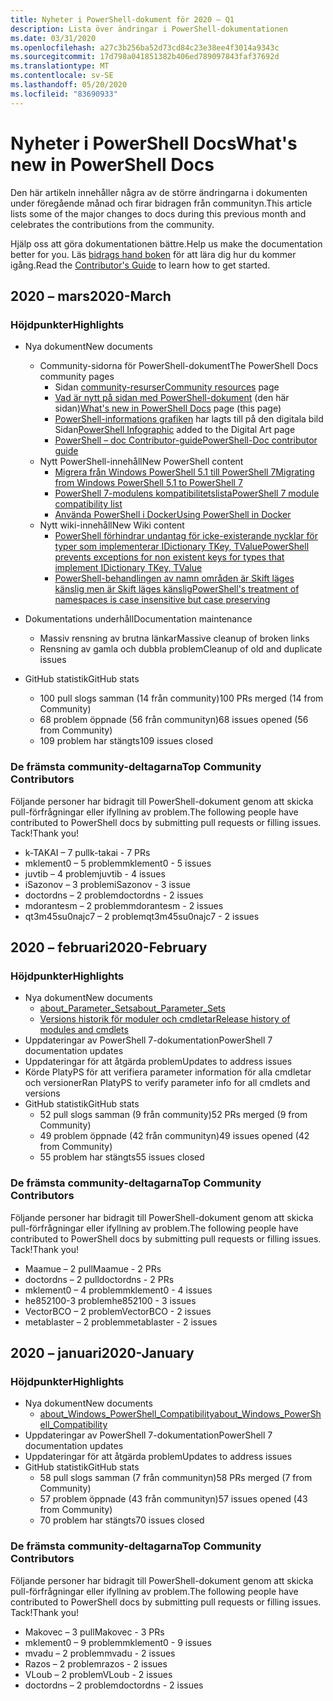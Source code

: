 ```yaml
---
title: Nyheter i PowerShell-dokument för 2020 – Q1
description: Lista över ändringar i PowerShell-dokumentationen
ms.date: 03/31/2020
ms.openlocfilehash: a27c3b256ba52d73cd84c23e38ee4f3014a9343c
ms.sourcegitcommit: 17d798a041851382b406ed789097843faf37692d
ms.translationtype: MT
ms.contentlocale: sv-SE
ms.lasthandoff: 05/20/2020
ms.locfileid: "83690933"
---
```

# <a name="whats-new-in-powershell-docs"></a><span data-ttu-id="69eaa-103">Nyheter i PowerShell Docs</span><span class="sxs-lookup"><span data-stu-id="69eaa-103">What's new in PowerShell Docs</span></span>

<span data-ttu-id="69eaa-104">Den här artikeln innehåller några av de större ändringarna i dokumenten under föregående månad och firar bidragen från communityn.</span><span class="sxs-lookup"><span data-stu-id="69eaa-104">This article lists some of the major changes to docs during this previous month and celebrates the contributions from the community.</span></span>

<span data-ttu-id="69eaa-105">Hjälp oss att göra dokumentationen bättre.</span><span class="sxs-lookup"><span data-stu-id="69eaa-105">Help us make the documentation better for you.</span></span> <span data-ttu-id="69eaa-106">Läs [bidrags hand boken][contrib] för att lära dig hur du kommer igång.</span><span class="sxs-lookup"><span data-stu-id="69eaa-106">Read the [Contributor's Guide][contrib] to learn how to get started.</span></span>

## <a name="2020-march"></a><span data-ttu-id="69eaa-107">2020 – mars</span><span class="sxs-lookup"><span data-stu-id="69eaa-107">2020-March</span></span>

### <a name="highlights"></a><span data-ttu-id="69eaa-108">Höjdpunkter</span><span class="sxs-lookup"><span data-stu-id="69eaa-108">Highlights</span></span>

- <span data-ttu-id="69eaa-109">Nya dokument</span><span class="sxs-lookup"><span data-stu-id="69eaa-109">New documents</span></span>
  - <span data-ttu-id="69eaa-110">Community-sidorna för PowerShell-dokument</span><span class="sxs-lookup"><span data-stu-id="69eaa-110">The PowerShell Docs community pages</span></span>
    - <span data-ttu-id="69eaa-111">Sidan [community-resurser](/powershell/scripting/community/community-support)</span><span class="sxs-lookup"><span data-stu-id="69eaa-111">[Community resources](/powershell/scripting/community/community-support) page</span></span>
    - <span data-ttu-id="69eaa-112">[Vad är nytt på sidan med PowerShell-dokument](#2020-march) (den här sidan)</span><span class="sxs-lookup"><span data-stu-id="69eaa-112">[What's new in PowerShell Docs](#2020-march) page (this page)</span></span>
    - <span data-ttu-id="69eaa-113">[PowerShell-informations grafiken](https://github.com/MicrosoftDocs/PowerShell-Docs/blob/staging/assets/PowerShell_7_Infographic.pdf) har lagts till på den digitala bild Sidan</span><span class="sxs-lookup"><span data-stu-id="69eaa-113">[PowerShell Infographic](https://github.com/MicrosoftDocs/PowerShell-Docs/blob/staging/assets/PowerShell_7_Infographic.pdf) added to the Digital Art page</span></span>
    - [<span data-ttu-id="69eaa-114">PowerShell – doc Contributor-guide</span><span class="sxs-lookup"><span data-stu-id="69eaa-114">PowerShell-Doc contributor guide</span></span>](/powershell/scripting/community/contributing/overview?view=powershell-7)
  - <span data-ttu-id="69eaa-115">Nytt PowerShell-innehåll</span><span class="sxs-lookup"><span data-stu-id="69eaa-115">New PowerShell content</span></span>
    - [<span data-ttu-id="69eaa-116">Migrera från Windows PowerShell 5.1 till PowerShell 7</span><span class="sxs-lookup"><span data-stu-id="69eaa-116">Migrating from Windows PowerShell 5.1 to PowerShell 7</span></span>](/powershell/scripting/whats-new/migrating-from-windows-powershell-51-to-powershell-7)
    - [<span data-ttu-id="69eaa-117">PowerShell 7-modulens kompatibilitetslista</span><span class="sxs-lookup"><span data-stu-id="69eaa-117">PowerShell 7 module compatibility list</span></span>](/PowerShell/scripting/whats-new/module-compatibility)
    - [<span data-ttu-id="69eaa-118">Använda PowerShell i Docker</span><span class="sxs-lookup"><span data-stu-id="69eaa-118">Using PowerShell in Docker</span></span>](/powershell/scripting/install/powershell-in-docker)
  - <span data-ttu-id="69eaa-119">Nytt wiki-innehåll</span><span class="sxs-lookup"><span data-stu-id="69eaa-119">New Wiki content</span></span>
    - [<span data-ttu-id="69eaa-120">PowerShell förhindrar undantag för icke-existerande nycklar för typer som implementerar IDictionary TKey, TValue</span><span class="sxs-lookup"><span data-stu-id="69eaa-120">PowerShell prevents exceptions for non existent keys for types that implement IDictionary TKey, TValue</span></span>](https://github.com/MicrosoftDocs/PowerShell-Docs/wiki/PowerShell-prevents-exceptions-for-non-existent-keys-for-types-that-implement-IDictionary-TKey,-TValue-)
    - [<span data-ttu-id="69eaa-121">PowerShell-behandlingen av namn områden är Skift läges känslig men är Skift läges känslig</span><span class="sxs-lookup"><span data-stu-id="69eaa-121">PowerShell's treatment of namespaces is case insensitive but case preserving</span></span>](https://github.com/MicrosoftDocs/PowerShell-Docs/wiki/PowerShell's-treatment-of-namespaces-is-case-insensitive-but-case-preserving)

- <span data-ttu-id="69eaa-122">Dokumentations underhåll</span><span class="sxs-lookup"><span data-stu-id="69eaa-122">Documentation maintenance</span></span>
  - <span data-ttu-id="69eaa-123">Massiv rensning av brutna länkar</span><span class="sxs-lookup"><span data-stu-id="69eaa-123">Massive cleanup of broken links</span></span>
  - <span data-ttu-id="69eaa-124">Rensning av gamla och dubbla problem</span><span class="sxs-lookup"><span data-stu-id="69eaa-124">Cleanup of old and duplicate issues</span></span>

- <span data-ttu-id="69eaa-125">GitHub statistik</span><span class="sxs-lookup"><span data-stu-id="69eaa-125">GitHub stats</span></span>
  - <span data-ttu-id="69eaa-126">100 pull slogs samman (14 från community)</span><span class="sxs-lookup"><span data-stu-id="69eaa-126">100 PRs merged (14 from Community)</span></span>
  - <span data-ttu-id="69eaa-127">68 problem öppnade (56 från communityn)</span><span class="sxs-lookup"><span data-stu-id="69eaa-127">68 issues opened (56 from Community)</span></span>
  - <span data-ttu-id="69eaa-128">109 problem har stängts</span><span class="sxs-lookup"><span data-stu-id="69eaa-128">109 issues closed</span></span>

### <a name="top-community-contributors"></a><span data-ttu-id="69eaa-129">De främsta community-deltagarna</span><span class="sxs-lookup"><span data-stu-id="69eaa-129">Top Community Contributors</span></span>

<span data-ttu-id="69eaa-130">Följande personer har bidragit till PowerShell-dokument genom att skicka pull-förfrågningar eller ifyllning av problem.</span><span class="sxs-lookup"><span data-stu-id="69eaa-130">The following people have contributed to PowerShell docs by submitting pull requests or filling issues.</span></span> <span data-ttu-id="69eaa-131">Tack!</span><span class="sxs-lookup"><span data-stu-id="69eaa-131">Thank you!</span></span>

- <span data-ttu-id="69eaa-132">k-TAKAI – 7 pull</span><span class="sxs-lookup"><span data-stu-id="69eaa-132">k-takai - 7 PRs</span></span>
- <span data-ttu-id="69eaa-133">mklement0 – 5 problem</span><span class="sxs-lookup"><span data-stu-id="69eaa-133">mklement0 - 5 issues</span></span>
- <span data-ttu-id="69eaa-134">juvtib – 4 problem</span><span class="sxs-lookup"><span data-stu-id="69eaa-134">juvtib - 4 issues</span></span>
- <span data-ttu-id="69eaa-135">iSazonov – 3 problem</span><span class="sxs-lookup"><span data-stu-id="69eaa-135">iSazonov - 3 issue</span></span>
- <span data-ttu-id="69eaa-136">doctordns – 2 problem</span><span class="sxs-lookup"><span data-stu-id="69eaa-136">doctordns - 2 issues</span></span>
- <span data-ttu-id="69eaa-137">mdorantesm – 2 problem</span><span class="sxs-lookup"><span data-stu-id="69eaa-137">mdorantesm - 2 issues</span></span>
- <span data-ttu-id="69eaa-138">qt3m45su0najc7 – 2 problem</span><span class="sxs-lookup"><span data-stu-id="69eaa-138">qt3m45su0najc7 - 2 issues</span></span>

## <a name="2020-february"></a><span data-ttu-id="69eaa-139">2020 – februari</span><span class="sxs-lookup"><span data-stu-id="69eaa-139">2020-February</span></span>

### <a name="highlights"></a><span data-ttu-id="69eaa-140">Höjdpunkter</span><span class="sxs-lookup"><span data-stu-id="69eaa-140">Highlights</span></span>

- <span data-ttu-id="69eaa-141">Nya dokument</span><span class="sxs-lookup"><span data-stu-id="69eaa-141">New documents</span></span>
  - [<span data-ttu-id="69eaa-142">about_Parameter_Sets</span><span class="sxs-lookup"><span data-stu-id="69eaa-142">about_Parameter_Sets</span></span>](/powershell/module/microsoft.powershell.core/about/about_parameter_sets)
  - [<span data-ttu-id="69eaa-143">Versions historik för moduler och cmdletar</span><span class="sxs-lookup"><span data-stu-id="69eaa-143">Release history of modules and cmdlets</span></span>](/powershell/scripting/whats-new/cmdlet-versions)
- <span data-ttu-id="69eaa-144">Uppdateringar av PowerShell 7-dokumentation</span><span class="sxs-lookup"><span data-stu-id="69eaa-144">PowerShell 7 documentation updates</span></span>
- <span data-ttu-id="69eaa-145">Uppdateringar för att åtgärda problem</span><span class="sxs-lookup"><span data-stu-id="69eaa-145">Updates to address issues</span></span>
- <span data-ttu-id="69eaa-146">Körde PlatyPS för att verifiera parameter information för alla cmdletar och versioner</span><span class="sxs-lookup"><span data-stu-id="69eaa-146">Ran PlatyPS to verify parameter info for all cmdlets and versions</span></span>
- <span data-ttu-id="69eaa-147">GitHub statistik</span><span class="sxs-lookup"><span data-stu-id="69eaa-147">GitHub stats</span></span>
  - <span data-ttu-id="69eaa-148">52 pull slogs samman (9 från community)</span><span class="sxs-lookup"><span data-stu-id="69eaa-148">52 PRs merged (9 from Community)</span></span>
  - <span data-ttu-id="69eaa-149">49 problem öppnade (42 från communityn)</span><span class="sxs-lookup"><span data-stu-id="69eaa-149">49 issues opened (42 from Community)</span></span>
  - <span data-ttu-id="69eaa-150">55 problem har stängts</span><span class="sxs-lookup"><span data-stu-id="69eaa-150">55 issues closed</span></span>

### <a name="top-community-contributors"></a><span data-ttu-id="69eaa-151">De främsta community-deltagarna</span><span class="sxs-lookup"><span data-stu-id="69eaa-151">Top Community Contributors</span></span>

<span data-ttu-id="69eaa-152">Följande personer har bidragit till PowerShell-dokument genom att skicka pull-förfrågningar eller ifyllning av problem.</span><span class="sxs-lookup"><span data-stu-id="69eaa-152">The following people have contributed to PowerShell docs by submitting pull requests or filling issues.</span></span> <span data-ttu-id="69eaa-153">Tack!</span><span class="sxs-lookup"><span data-stu-id="69eaa-153">Thank you!</span></span>

- <span data-ttu-id="69eaa-154">Maamue – 2 pull</span><span class="sxs-lookup"><span data-stu-id="69eaa-154">Maamue - 2 PRs</span></span>
- <span data-ttu-id="69eaa-155">doctordns – 2 pull</span><span class="sxs-lookup"><span data-stu-id="69eaa-155">doctordns - 2 PRs</span></span>
- <span data-ttu-id="69eaa-156">mklement0 – 4 problem</span><span class="sxs-lookup"><span data-stu-id="69eaa-156">mklement0 - 4 issues</span></span>
- <span data-ttu-id="69eaa-157">he852100-3 problem</span><span class="sxs-lookup"><span data-stu-id="69eaa-157">he852100 - 3 issues</span></span>
- <span data-ttu-id="69eaa-158">VectorBCO – 2 problem</span><span class="sxs-lookup"><span data-stu-id="69eaa-158">VectorBCO - 2 issues</span></span>
- <span data-ttu-id="69eaa-159">metablaster – 2 problem</span><span class="sxs-lookup"><span data-stu-id="69eaa-159">metablaster - 2 issues</span></span>

## <a name="2020-january"></a><span data-ttu-id="69eaa-160">2020 – januari</span><span class="sxs-lookup"><span data-stu-id="69eaa-160">2020-January</span></span>

### <a name="highlights"></a><span data-ttu-id="69eaa-161">Höjdpunkter</span><span class="sxs-lookup"><span data-stu-id="69eaa-161">Highlights</span></span>

- <span data-ttu-id="69eaa-162">Nya dokument</span><span class="sxs-lookup"><span data-stu-id="69eaa-162">New documents</span></span>
  - [<span data-ttu-id="69eaa-163">about_Windows_PowerShell_Compatibility</span><span class="sxs-lookup"><span data-stu-id="69eaa-163">about_Windows_PowerShell_Compatibility</span></span>](/powershell/module/microsoft.powershell.core/about/about_Windows_PowerShell_Compatibility)
- <span data-ttu-id="69eaa-164">Uppdateringar av PowerShell 7-dokumentation</span><span class="sxs-lookup"><span data-stu-id="69eaa-164">PowerShell 7 documentation updates</span></span>
- <span data-ttu-id="69eaa-165">Uppdateringar för att åtgärda problem</span><span class="sxs-lookup"><span data-stu-id="69eaa-165">Updates to address issues</span></span>
- <span data-ttu-id="69eaa-166">GitHub statistik</span><span class="sxs-lookup"><span data-stu-id="69eaa-166">GitHub stats</span></span>
  - <span data-ttu-id="69eaa-167">58 pull slogs samman (7 från communityn)</span><span class="sxs-lookup"><span data-stu-id="69eaa-167">58 PRs merged (7 from Community)</span></span>
  - <span data-ttu-id="69eaa-168">57 problem öppnade (43 från communityn)</span><span class="sxs-lookup"><span data-stu-id="69eaa-168">57 issues opened (43 from Community)</span></span>
  - <span data-ttu-id="69eaa-169">70 problem har stängts</span><span class="sxs-lookup"><span data-stu-id="69eaa-169">70 issues closed</span></span>

### <a name="top-community-contributors"></a><span data-ttu-id="69eaa-170">De främsta community-deltagarna</span><span class="sxs-lookup"><span data-stu-id="69eaa-170">Top Community Contributors</span></span>

<span data-ttu-id="69eaa-171">Följande personer har bidragit till PowerShell-dokument genom att skicka pull-förfrågningar eller ifyllning av problem.</span><span class="sxs-lookup"><span data-stu-id="69eaa-171">The following people have contributed to PowerShell docs by submitting pull requests or filling issues.</span></span> <span data-ttu-id="69eaa-172">Tack!</span><span class="sxs-lookup"><span data-stu-id="69eaa-172">Thank you!</span></span>

- <span data-ttu-id="69eaa-173">Makovec – 3 pull</span><span class="sxs-lookup"><span data-stu-id="69eaa-173">Makovec - 3 PRs</span></span>
- <span data-ttu-id="69eaa-174">mklement0 – 9 problem</span><span class="sxs-lookup"><span data-stu-id="69eaa-174">mklement0 - 9 issues</span></span>
- <span data-ttu-id="69eaa-175">mvadu – 2 problem</span><span class="sxs-lookup"><span data-stu-id="69eaa-175">mvadu - 2 issues</span></span>
- <span data-ttu-id="69eaa-176">Razos – 2 problem</span><span class="sxs-lookup"><span data-stu-id="69eaa-176">razos - 2 issues</span></span>
- <span data-ttu-id="69eaa-177">VLoub – 2 problem</span><span class="sxs-lookup"><span data-stu-id="69eaa-177">VLoub - 2 issues</span></span>
- <span data-ttu-id="69eaa-178">doctordns – 2 problem</span><span class="sxs-lookup"><span data-stu-id="69eaa-178">doctordns - 2 issues</span></span>

<!-- Link references -->
[contrib]: contributing/overview.md

